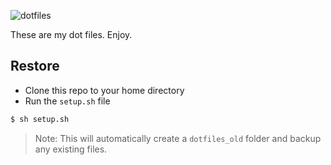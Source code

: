 ![dotfiles](https://dl.dropboxusercontent.com/1/view/fdwpeqtui7wa14t/Screenshots/bMYjo.png)

These are my dot files. Enjoy.

## Restore

* Clone this repo to your home directory
* Run the `setup.sh` file

```sh
$ sh setup.sh
```

> Note: This will automatically create a `dotfiles_old` folder and backup any existing files.
